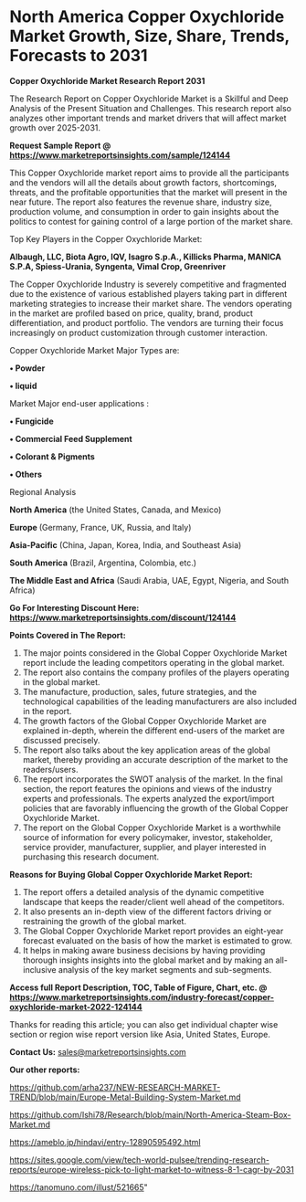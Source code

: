 # North America Copper Oxychloride Market Growth, Size, Share, Trends, Forecasts to 2031

<strong>Copper Oxychloride Market Research Report 2031</strong>

The Research Report on Copper Oxychloride Market is a Skillful and Deep Analysis of the Present Situation and Challenges. This research report also analyzes other important trends and market drivers that will affect market growth over 2025-2031.

<strong>Request Sample Report @ <a href=https://www.marketreportsinsights.com/sample/124144>https://www.marketreportsinsights.com/sample/124144</a></strong>

This Copper Oxychloride market report aims to provide all the participants and the vendors will all the details about growth factors, shortcomings, threats, and the profitable opportunities that the market will present in the near future. The report also features the revenue share, industry size, production volume, and consumption in order to gain insights about the politics to contest for gaining control of a large portion of the market share.

Top Key Players in the Copper Oxychloride Market:

<strong>Albaugh, LLC, Biota Agro, IQV, Isagro S.p.A., Killicks Pharma, MANICA S.P.A, Spiess-Urania, Syngenta, Vimal Crop, Greenriver</strong>

The Copper Oxychloride Industry is severely competitive and fragmented due to the existence of various established players taking part in different marketing strategies to increase their market share. The vendors operating in the market are profiled based on price, quality, brand, product differentiation, and product portfolio. The vendors are turning their focus increasingly on product customization through customer interaction.

Copper Oxychloride Market Major Types are:

<strong>• Powder

• liquid</strong>

Market Major end-user applications :

<strong>• Fungicide

• Commercial Feed Supplement

• Colorant & Pigments

• Others</strong>

Regional Analysis

</u><strong><b>North America</b></strong> (the United States, Canada, and Mexico)

<strong><b>Europe </b></strong>(Germany, France, UK, Russia, and Italy)

<strong><b>Asia-Pacific</b></strong> (China, Japan, Korea, India, and Southeast Asia)

<strong><b>South America</b></strong> (Brazil, Argentina, Colombia, etc.)

<strong><b>The Middle East and Africa</b></strong> (Saudi Arabia, UAE, Egypt, Nigeria, and South Africa)

<strong>Go For Interesting Discount Here: <a href=https://www.marketreportsinsights.com/discount/124144>https://www.marketreportsinsights.com/discount/124144</a></strong>

<strong>Points Covered in The Report:</strong>
<ol>
  <li>The major points considered in the Global Copper Oxychloride Market report include the leading competitors operating in the global market.</li>
  <li>The report also contains the company profiles of the players operating in the global market.</li>
  <li>The manufacture, production, sales, future strategies, and the technological capabilities of the leading manufacturers are also included in the report.</li>
  <li>The growth factors of the Global Copper Oxychloride Market are explained in-depth, wherein the different end-users of the market are discussed precisely.</li>
  <li>The report also talks about the key application areas of the global market, thereby providing an accurate description of the market to the readers/users.</li>
  <li>The report incorporates the SWOT analysis of the market. In the final section, the report features the opinions and views of the industry experts and professionals. The experts analyzed the export/import policies that are favorably influencing the growth of the Global Copper Oxychloride Market.</li>
  <li>The report on the Global Copper Oxychloride Market is a worthwhile source of information for every policymaker, investor, stakeholder, service provider, manufacturer, supplier, and player interested in purchasing this research document.</li>
</ol>
<strong>Reasons for Buying Global Copper Oxychloride Market Report:</strong>

<ol>
  <li>The report offers a detailed analysis of the dynamic competitive landscape that keeps the reader/client well ahead of the competitors.</li>
  <li>It also presents an in-depth view of the different factors driving or restraining the growth of the global market.</li>
  <li>The Global Copper Oxychloride Market report provides an eight-year forecast evaluated on the basis of how the market is estimated to grow.</li>
  <li>It helps in making aware business decisions by having providing thorough insights insights into the global market and by making an all-inclusive analysis of the key market segments and sub-segments.</li>
</ol>
<strong>Access full Report Description, TOC, Table of Figure, Chart, etc. @ <a href=https://www.marketreportsinsights.com/industry-forecast/copper-oxychloride-market-2022-124144>https://www.marketreportsinsights.com/industry-forecast/copper-oxychloride-market-2022-124144</a></strong>


Thanks for reading this article; you can also get individual chapter wise section or region wise report version like Asia, United States, Europe.

<strong>Contact Us:</strong>
sales@marketreportsinsights.com

<strong>Our other reports:</strong>

<a href=https://github.com/arha237/NEW-RESEARCH-MARKET-TREND/blob/main/Europe-Metal-Building-System-Market.md>https://github.com/arha237/NEW-RESEARCH-MARKET-TREND/blob/main/Europe-Metal-Building-System-Market.md</a>

<a href=https://github.com/Ishi78/Research/blob/main/North-America-Steam-Box-Market.md>https://github.com/Ishi78/Research/blob/main/North-America-Steam-Box-Market.md</a>

<a href=https://ameblo.jp/hindavi/entry-12890595492.html>https://ameblo.jp/hindavi/entry-12890595492.html</a>

<a href=https://sites.google.com/view/tech-world-pulsee/trending-research-reports/europe-wireless-pick-to-light-market-to-witness-8-1-cagr-by-2031>https://sites.google.com/view/tech-world-pulsee/trending-research-reports/europe-wireless-pick-to-light-market-to-witness-8-1-cagr-by-2031</a>

<a href=https://tanomuno.com/illust/521665>https://tanomuno.com/illust/521665</a>"
